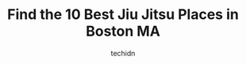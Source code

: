 ---
layout: ampstory
image: https://i0.wp.com/www.depkes.org/wp-content/uploads/2023/06/jiu-jitsu-0-in-boston-ma-1685761745.jpeg?resize=640,853
author: techidn
featured: false
description: Discover the impressive array of Jiu Jitsu options in Boston MA, where you can find 10 of the largest Jiu Jitsu establishments in the area. From renowned classics to hidden gems, Boston MA o
title: Find the 10 Best Jiu Jitsu Places in Boston MA
cover:
   title: Find the 10 Best Jiu Jitsu Places in Boston MA
   subtitle: Rickpate
   background: https://www.depkes.org/wp-content/uploads/2023/06/jiu-jitsu-0-in-boston-ma-1685761745.jpeg

pages: 
 - layout: thirds
   top: <h1>#1 Broadway Jiu-Jitsu and Fitness</h1>
   bottom: "<p>Stopped by the Saturday All-level judo class. They separated the class by experience level, which was great for a beginner like me. The instructors were very welcoming, p</p>"
   background: https://www.depkes.org/wp-content/uploads/2023/06/jiu-jitsu-1-in-boston-ma-1685761746.jpeg
   backgroundblur: true
 - layout: thirds
   top: <h1>#2 Kimura Brazilian Jiu Jitsu Boston</h1>
   bottom: "<p>Started BJJ @Kimura together with my 13-year old son about 6 months ago. Amazing experience, the best instructors, welcoming and respectful atmosphere. Great mix of all a</p>"
   background: https://www.depkes.org/wp-content/uploads/2023/06/jiu-jitsu-2-in-boston-ma-1685761747.jpeg
   cta:
      link: https://www.depkes.org/blog/find-the-10-best-jiu-jitsu-places-in-boston-ma/
      text: Find the 10 Best Jiu Jitsu Places in Boston MA
 - layout: thirds
   top: <h1>#3 Mass BJJ</h1>
   bottom: "<p>26 Massachusetts Ave, Arlington, MA 02474, United States</p>"
   background: https://www.depkes.org/wp-content/uploads/2023/06/jiu-jitsu-3-in-boston-ma-1685761748.jpeg
   cta:
      link: https://www.depkes.org/blog/find-the-10-best-jiu-jitsu-places-in-boston-ma/
      text: Find the 10 Best Jiu Jitsu Places in Boston MA
 - layout: thirds
   top: <h1>#4 Brazilian Martial Arts Center</h1>
   bottom: "<p>700 Mystic Ave, Somerville, MA 02145, United States</p>"
   background: https://images.unsplash.com/photo-1534312527009-56c7016453e6?ixlib=rb-4.0.3&ixid=MnwxMjA3fDB8MHxwaG90by1wYWdlfHx8fGVufDB8fHx8&auto=format&fit=crop&w=640&h=853&q=80
   cta:
      link: https://www.depkes.org/blog/find-the-10-best-jiu-jitsu-places-in-boston-ma/
      text: Find the 10 Best Jiu Jitsu Places in Boston MA
 - layout: thirds
   top: <h1>#5 617 Brazilian Jiu Jitsu</h1>
   bottom: "<p>86 Joy St, Somerville, MA 02143, United States</p>"
   background: https://images.unsplash.com/photo-1620421680010-0766ff230392?ixlib=rb-4.0.3&ixid=MnwxMjA3fDB8MHxwaG90by1wYWdlfHx8fGVufDB8fHx8&auto=format&fit=crop&w=640&h=853&q=80
   cta:
      link: https://www.depkes.org/blog/find-the-10-best-jiu-jitsu-places-in-boston-ma/
      text: Find the 10 Best Jiu Jitsu Places in Boston MA
 - layout: thirds
   top: <h1>#6 Mau Mau Brazilian Jiu-Jitsu Academy</h1>
   bottom: "<p>1011 Fellsway, Medford, MA 02155, United States</p>"
   background: https://images.unsplash.com/photo-1604871000636-074fa5117945?ixlib=rb-4.0.3&ixid=MnwxMjA3fDB8MHxwaG90by1wYWdlfHx8fGVufDB8fHx8&auto=format&fit=crop&w=640&h=853&q=80
   cta:
      link: https://www.depkes.org/blog/find-the-10-best-jiu-jitsu-places-in-boston-ma/
      text: Find the 10 Best Jiu Jitsu Places in Boston MA
 - layout: thirds
   top: <h1>#7 Brazilian Top Team Boston</h1>
   bottom: "<p>305 Broadway, Everett, MA 02149, United States</p>"
   background: https://images.unsplash.com/photo-1602536052359-ef94c21c5948?ixlib=rb-4.0.3&ixid=MnwxMjA3fDB8MHxwaG90by1wYWdlfHx8fGVufDB8fHx8&auto=format&fit=crop&w=640&h=853&q=80
   cta:
      link: https://www.depkes.org/blog/find-the-10-best-jiu-jitsu-places-in-boston-ma/
      text: Find the 10 Best Jiu Jitsu Places in Boston MA
 - layout: thirds
   middle: Continue reading...
   background: https://images.unsplash.com/photo-1614648718611-0635f29016cb?ixlib=rb-4.0.3&ixid=MnwxMjA3fDB8MHxwaG90by1wYWdlfHx8fGVufDB8fHx8&auto=format&fit=crop&w=640&h=853&q=80
   cta:
      link: https://www.depkes.org/blog/find-the-10-best-jiu-jitsu-places-in-boston-ma/
      text: Find the 10 Best Jiu Jitsu Places in Boston MA
      
---